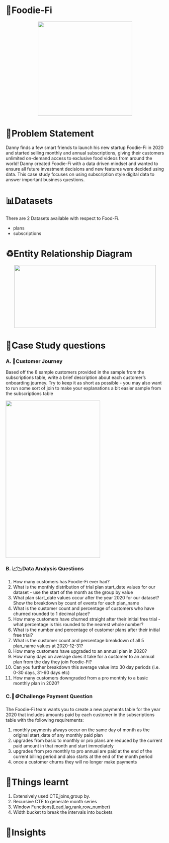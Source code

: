 # 🥑Foodie-Fi
<p align = "center">
<img width="300" height="300" src = "https://user-images.githubusercontent.com/81607668/129742132-8e13c136-adf2-49c4-9866-dec6be0d30f0.png"> 
</p>

# 🔢Problem Statement
Danny finds a few smart friends to launch his new startup Foodie-Fi in 2020 and started selling monthly and annual subscriptions, giving their customers unlimited on-demand access to exclusive food videos from around the world!
Danny created Foodie-Fi with a data driven mindset and wanted to ensure all future investment decisions and new features were decided using data. This case study focuses on using subscription style digital data to answer important business questions.

# 📊Datasets
There are 2 Datasets available with respect to Food-Fi.
* plans
* subscriptions

# ♻️Entity Relationship Diagram
<p align = "center">
<img src = "https://user-images.githubusercontent.com/81607668/129744449-37b3229b-80b2-4cce-b8e0-707d7f48dcec.png" width="450" height="200">
</p>

# 🤔Case Study questions
<h3> A. 🛃Customer Journey </h3>
          
  Based off the 8 sample customers provided in the sample from the subscriptions table, write a brief description about each customer’s onboarding journey.
  Try to keep it as short as possible - you may also want to run some sort of join to make your explanations a bit easier
  sample from the subscriptions table
  
  <img width="300" height="500" src = "https://user-images.githubusercontent.com/81607668/135704564-30250dd9-6381-490a-82cf-d15e6290cf3a.png"> 
  
    
 <h3> B. 📈📉Data Analysis Questions</h3>
 
   1. How many customers has Foodie-Fi ever had?
   2. What is the monthly distribution of trial plan start_date values for our dataset - use the start of the month as the group by value
   3. What plan start_date values occur after the year 2020 for our dataset? Show the breakdown by count of events for each plan_name
   4. What is the customer count and percentage of customers who have churned rounded to 1 decimal place?
   5. How many customers have churned straight after their initial free trial - what percentage is this rounded to the nearest whole number?
   6. What is the number and percentage of customer plans after their initial free trial?
   7. What is the customer count and percentage breakdown of all 5 plan_name values at 2020-12-31?
   8. How many customers have upgraded to an annual plan in 2020?
   9. How many days on average does it take for a customer to an annual plan from the day they join Foodie-Fi?
   10. Can you further breakdown this average value into 30 day periods (i.e. 0-30 days, 31-60 days etc)
   11. How many customers downgraded from a pro monthly to a basic monthly plan in 2020?
 
 <h3> C.💸🪙Challenge Payment Question</h3>
 
   The Foodie-Fi team wants you to create a new payments table for the year 2020 that includes amounts paid by each customer in the subscriptions table with the following requirements:

   1. monthly payments always occur on the same day of month as the original start_date of any monthly paid plan
   2. upgrades from basic to monthly or pro plans are reduced by the current paid amount in that month and start immediately
   3. upgrades from pro monthly to pro annual are paid at the end of the current billing period and also starts at the end of the month period
   4. once a customer churns they will no longer make payments
 
  
# 📝Things learnt
 1. Extensively used CTE,joins,group by.
 2. Recursive CTE to generate month series
 3. Window Functions(Lead,lag,rank,row_number)
 4. Width bucket to break the intervals into buckets


# 🤨Insights
 
  

   

